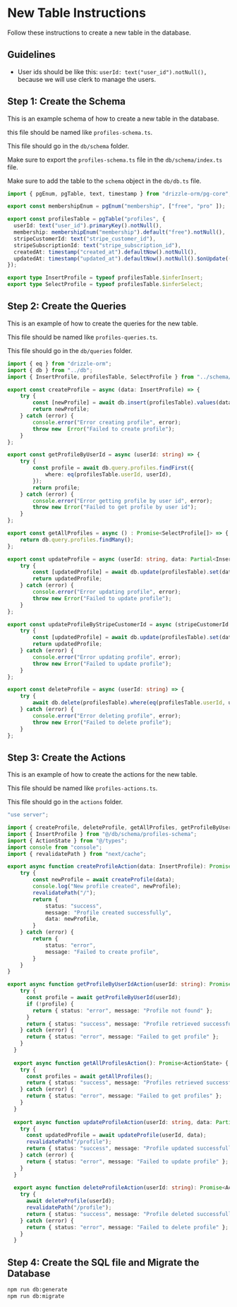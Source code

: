 # New Table Instructions

Follow these instructions to create a new table in the database.

## Guidelines

- User ids should be like this: `userId: text("user_id").notNull(),` because we will use  clerk to manage the users.

## Step 1: Create the Schema

This is an example schema of how to create a new table in the database.

this file should be named like `profiles-schema.ts`.

This file should go in the `db/schema` folder.

Make sure to export the `profiles-schema.ts` file in the `db/schema/index.ts` file.

Make sure to add the table to the `schema` object in the `db/db.ts` file.

```typescript
import { pgEnum, pgTable, text, timestamp } from "drizzle-orm/pg-core";

export const membershipEnum = pgEnum("membership", ["free", "pro" ]);

export const profilesTable = pgTable("profiles", {
  userId: text("user_id").primaryKey().notNull(),
  membership: membershipEnum("membership").default("free").notNull(),
  stripeCustomerId: text("stripe_customer_id"),
  stripeSubscriptionId: text("stripe_subscription_id"),
  createdAt: timestamp("created_at").defaultNow().notNull(),
  updatedAt: timestamp("updated_at").defaultNow().notNull().$onUpdate(() => new Date()),
});

export type InsertProfile = typeof profilesTable.$inferInsert;
export type SelectProfile = typeof profilesTable.$inferSelect;
```

## Step 2: Create the Queries

This is an example of how to create the queries for the new table.

This file should be named like `profiles-queries.ts`.

This file should go in the `db/queries` folder.

```typescript
import { eq } from "drizzle-orm";
import { db } from "../db";
import { InsertProfile, profilesTable, SelectProfile } from "../schema/profiles-schema";

export const createProfile = async (data: InsertProfile) => {
    try {
        const [newProfile] = await db.insert(profilesTable).values(data).returning();
        return newProfile;
    } catch (error) {
        console.error("Error creating profile", error);
        throw new  Error("Failed to create profile");
    }
};

export const getProfileByUserId = async (userId: string) => {
    try {
        const profile = await db.query.profiles.findFirst({
            where: eq(profilesTable.userId, userId),
        });
        return profile;
    } catch (error) {
        console.error("Error getting profile by user id", error);
        throw new Error("Failed to get profile by user id");
    }
};

export const getAllProfiles = async () : Promise<SelectProfile[]> => {
    return db.query.profiles.findMany();
};

export const updateProfile = async (userId: string, data: Partial<InsertProfile>) => {
    try {
        const [updatedProfile] = await db.update(profilesTable).set(data).where(eq(profilesTable.userId, userId)).returning();
        return updatedProfile;
    } catch (error) {
        console.error("Error updating profile", error);
        throw new Error("Failed to update profile");
    }
};

export const updateProfileByStripeCustomerId = async (stripeCustomerId: string, data: Partial<InsertProfile>) => {
    try {
        const [updatedProfile] = await db.update(profilesTable).set(data).where(eq(profilesTable.stripeCustomerId, stripeCustomerId)).returning();
        return updatedProfile;
    } catch (error) {
        console.error("Error updating profile", error);
        throw new Error("Failed to update profile");
    }
};

export const deleteProfile = async (userId: string) => {
    try {
        await db.delete(profilesTable).where(eq(profilesTable.userId, userId));
    } catch (error) {
        console.error("Error deleting profile", error);
        throw new Error("Failed to delete profile");
    }
};
```

## Step 3: Create the Actions

This is an example of how to create the actions for the new table.

This file should be named like `profiles-actions.ts`.

This file should go in the `actions` folder.

```typescript
"use server";

import { createProfile, deleteProfile, getAllProfiles, getProfileByUserId, updateProfile } from "@/db/queries/profiles-queries";
import { InsertProfile } from "@/db/schema/profiles-schema";
import { ActionState } from "@/types";
import console from "console";
import { revalidatePath } from "next/cache";

export async function createProfileAction(data: InsertProfile): Promise<ActionState> {
    try {
        const newProfile = await createProfile(data);
        console.log("New profile created", newProfile);
        revalidatePath("/");
        return {
            status: "success",
            message: "Profile created successfully",
            data: newProfile,
        }
    } catch (error) {
        return {
            status: "error",
            message: "Failed to create profile",
        }
    }
}

export async function getProfileByUserIdAction(userId: string): Promise<ActionState> {
    try {
      const profile = await getProfileByUserId(userId);
      if (!profile) {
        return { status: "error", message: "Profile not found" };
      }
      return { status: "success", message: "Profile retrieved successfully", data: profile };
    } catch (error) {
      return { status: "error", message: "Failed to get profile" };
    }
  }
  
  export async function getAllProfilesAction(): Promise<ActionState> {
    try {
      const profiles = await getAllProfiles();
      return { status: "success", message: "Profiles retrieved successfully", data: profiles };
    } catch (error) {
      return { status: "error", message: "Failed to get profiles" };
    }
  }
  
  export async function updateProfileAction(userId: string, data: Partial<InsertProfile>): Promise<ActionState> {
    try {
      const updatedProfile = await updateProfile(userId, data);
      revalidatePath("/profile");
      return { status: "success", message: "Profile updated successfully", data: updatedProfile };
    } catch (error) {
      return { status: "error", message: "Failed to update profile" };
    }
  }
  
  export async function deleteProfileAction(userId: string): Promise<ActionState> {
    try {
      await deleteProfile(userId);
      revalidatePath("/profile");
      return { status: "success", message: "Profile deleted successfully" };
    } catch (error) {
      return { status: "error", message: "Failed to delete profile" };
    }
  }
  ```

## Step 4: Create the SQL file and Migrate the Database

```bash
npm run db:generate
npm run db:migrate
```
